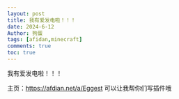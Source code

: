 ```yaml
---
layout: post
title: 我有爱发电啦！！！
date: 2024-6-12
Author: 狗蛋
tags: [afidan,minecraft]
comments: true
toc: true
---
```


我有爱发电啦！！！

主页：https://afdian.net/a/Eggest
可以让我帮你们写插件哦